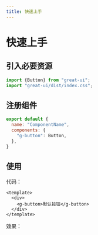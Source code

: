```yaml
---
title: 快速上手
---
```


# 快速上手

## 引入必要资源
```javascript
import {Button} from "great-ui";
import "great-ui/dist/index.css";
```

## 注册组件
```javascript
export default {
  name: "ComponentName",
  components: {
    "g-button": Button,
  },
}
```

## 使用
代码：
```vue
<template>
  <div>
    <g-button>默认按钮</g-button>
  </div>
</template>
```
效果：
<ClientOnly>
<get-started-button-demo></get-started-button-demo>
</ClientOnly>